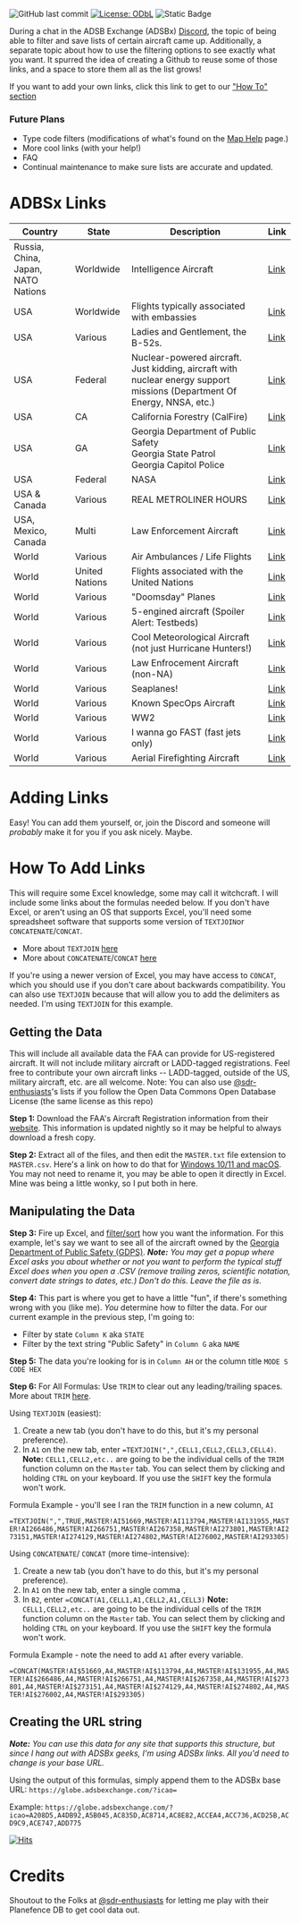 

![GitHub last commit](https://img.shields.io/github/last-commit/WPTK/cool-adsbx-links)  [![License: ODbL](https://img.shields.io/badge/License-ODbL-brightgreen.svg)](https://opendatacommons.org/licenses/odbl/) ![Static Badge](https://img.shields.io/badge/Contributions-Welcome-green)

During a chat in the ADSB Exchange (ADSBx) [Discord](https://discord.com/invite/ad8SSMpWvH), the topic of being able to filter and save lists of certain aircraft came up. Additionally, a separate topic about how to use the filtering options to see exactly what you want. It spurred the idea of creating a Github to reuse some of those links, and a space to store them all as the list grows!

If you want to add your own links, click this link to get to our ["How To" section](#how-to-add-links)
### Future Plans

 - Type code filters (modifications of what's found on the [Map Help](https://adsbexchange.com/map-help/) page.)
 - More cool links (with your help!) 
 - FAQ
 - Continual maintenance to make sure lists are accurate and updated. 

# ADBSx Links

| Country                            | State          | Description                                                                                                              | Link                                                                                                                                                                                                                                                                                                                                                                                                                                                                                                                                                                                                                                                                                                                                                                                                                                                                                                                                                                                                                                                                                                                                                                                                                                                                                                                                                                                                                                                                                                                                                                                                                                                                                                                                                                                                                                                                                                                                                                                                                                                                                                                                                                                                                                                                                                                                                                                                                                                                                                                                                                                                                                                                                                                                                                                                                                                                                                                                                                                                                                                                                                                                                                                                                                                                                                                                                                                                                                                                                                                                                                                                                                                                                                                                                                                                                                                                                                                                                                                                                                                                                                                                                                                                                                                                                                                                                                                                                                                                                                                                                                                                                                                                                                                                                                                                                                                                                                                                                                                                                                                                                                                                                                                                                                                                                                                                                                                                                                                                                                                                                                                                                                                                                                                                                                                                                                                                                                                                                                                                                     |
| ---------------------------------- | -------------- | ------------------------------------------------------------------------------------------------------------------------ | ------------------------------------------------------------------------------------------------------------------------------------------------------------------------------------------------------------------------------------------------------------------------------------------------------------------------------------------------------------------------------------------------------------------------------------------------------------------------------------------------------------------------------------------------------------------------------------------------------------------------------------------------------------------------------------------------------------------------------------------------------------------------------------------------------------------------------------------------------------------------------------------------------------------------------------------------------------------------------------------------------------------------------------------------------------------------------------------------------------------------------------------------------------------------------------------------------------------------------------------------------------------------------------------------------------------------------------------------------------------------------------------------------------------------------------------------------------------------------------------------------------------------------------------------------------------------------------------------------------------------------------------------------------------------------------------------------------------------------------------------------------------------------------------------------------------------------------------------------------------------------------------------------------------------------------------------------------------------------------------------------------------------------------------------------------------------------------------------------------------------------------------------------------------------------------------------------------------------------------------------------------------------------------------------------------------------------------------------------------------------------------------------------------------------------------------------------------------------------------------------------------------------------------------------------------------------------------------------------------------------------------------------------------------------------------------------------------------------------------------------------------------------------------------------------------------------------------------------------------------------------------------------------------------------------------------------------------------------------------------------------------------------------------------------------------------------------------------------------------------------------------------------------------------------------------------------------------------------------------------------------------------------------------------------------------------------------------------------------------------------------------------------------------------------------------------------------------------------------------------------------------------------------------------------------------------------------------------------------------------------------------------------------------------------------------------------------------------------------------------------------------------------------------------------------------------------------------------------------------------------------------------------------------------------------------------------------------------------------------------------------------------------------------------------------------------------------------------------------------------------------------------------------------------------------------------------------------------------------------------------------------------------------------------------------------------------------------------------------------------------------------------------------------------------------------------------------------------------------------------------------------------------------------------------------------------------------------------------------------------------------------------------------------------------------------------------------------------------------------------------------------------------------------------------------------------------------------------------------------------------------------------------------------------------------------------------------------------------------------------------------------------------------------------------------------------------------------------------------------------------------------------------------------------------------------------------------------------------------------------------------------------------------------------------------------------------------------------------------------------------------------------------------------------------------------------------------------------------------------------------------------------------------------------------------------------------------------------------------------------------------------------------------------------------------------------------------------------------------------------------------------------------------------------------------------------------------------------------------------------------------------------------------------------------------------------------------------------------------------------------------------------------ |
| Russia, China, Japan, NATO Nations | Worldwide      | Intelligence Aircraft                                                                                                    | [Link](https://globe.adsbexchange.com/?icao=14FBFF,14FC02,15289B,1528A0,1566AB,156DAB,1575B7,1575C7,1575C8,1576EB,1576EC,1F632C,43C38C,43C39C,43C39D,4A81F8,4A8220,780074,780075,780076,7800C9,7800CA,7803CE,789002,791CF7,7B0949,7B0A1B,7B0EAB,7B0FCD,7B7026,87CC10,A60693,A790EC,A7C0F2,AAB2FA,ACBA95,AE01C3,AE01C4,AE01C5,AE01C6,AE01C7,AE01C8,AE01C9,AE01CA,AE01CB,AE01CC,AE01CD,AE01CE,AE01CF,AE01D0,AE01D1,AE01D2,AE01D4,AE01D5,AE01D6,AE01D7,AE01D8,AE07C5,AE08D5,AE08D6,AE08FE,AE10DE,AE10DF,AE10E0,AE10E1,AE10E2,AE10E3,AE10E4,AE10E5,AE1200,AE1201,AE1202,AE1204,AE1205,AE1206,AE1207,AE1208,AE1209,AE120A,AE120B,AE120C,AE1253,AE1D8C,AE1D8E,AE1D90,AE1D92,AE1D94,AE1D95,AE1D98,AE515E,AE5C8C,AE5C8D,AE5C8E,AE5C8F,AE5C90,AE5C91,AE5F1A,AE6041,AE6255)                                                                                                                                                                                                                                                                                                                                                                                                                                                                                                                                                                                                                                                                                                                                                                                                                                                                                                                                                                                                                                                                                                                                                                                                                                                                                                                                                                                                                                                                                                                                                                                                                                                                                                                                                                                                                                                                                                                                                                                                                                                                                                                                                                                                                                                                                                                                                                                                                                                                                                                                                                                                                                                                                                                                                                                                                                                                                                                                                                                                                                                                                                                                                                                                                                                                                                                                                                                                                                                                                                                                                                                                                                                                                                                                                                                                                                                                                                                                                                                                                                                                                                                                                                                                                                                                                                                                                                                                                                                                                                                                                                                                                                                                                                                                                                                                                                                                                                                                                                                                                                                                                                                                                                                                                                                        |
| USA                                | Worldwide      | Flights typically associated with embassies                                                                              | [Link](https://globe.adsbexchange.com/?icao=ADFDCF,ADFDD0,ADFE48,ADFE4B,ADFE4C,ADFE51,ADFE52,ADFE55,ADFE90,ADFE93,ADFE9A,ADFED0,ADFED4,ADFED6,ADFED8,ADFED9,ADFEDE,AE01DB,AE0207,AE03F2,AE03F8,AE03F9,AE03FE,AE0401,AE0402,AE0403,AE04F1,AE04F2,AE04F3,AE04F4,AE04FA,AE0632,AE075C,AE0876,AE0878,AE08BF,AE08C0,AE08E6,AE08E8,AE08E9,AE08EA,AE08EB,AE08EC,AE08ED,AE08EE,AE08EF,AE08F0,AE08F1,AE08F8,AE08FD,AE0942,AE0943,AE0944,AE0A54,AE10E6,AE10F0,AE116A,AE116C,AE116E,AE116F,AE130F,AE2470,AE2651,AE543E,AE570F,AE5773,AE5774,AE5775,AE57D7)                                                                                                                                                                                                                                                                                                                                                                                                                                                                                                                                                                                                                                                                                                                                                                                                                                                                                                                                                                                                                                                                                                                                                                                                                                                                                                                                                                                                                                                                                                                                                                                                                                                                                                                                                                                                                                                                                                                                                                                                                                                                                                                                                                                                                                                                                                                                                                                                                                                                                                                                                                                                                                                                                                                                                                                                                                                                                                                                                                                                                                                                                                                                                                                                                                                                                                                                                                                                                                                                                                                                                                                                                                                                                                                                                                                                                                                                                                                                                                                                                                                                                                                                                                                                                                                                                                                                                                                                                                                                                                                                                                                                                                                                                                                                                                                                                                                                                                                                                                                                                                                                                                                                                                                                                                                                                                                                                                                                                                                                          |
| USA                                | Various        | Ladies and Gentlement, the B-52s.                                                                                        | [Link](https://globe.adsbexchange.com/?icao=AE586C,AE586D,AE586E,AE5870,AE5871,AE5872,AE5873,AE5875,AE5876,AE587A,AE587B,AE587C,AE587D,AE587E,AE587F,AE5881,AE5882,AE5883,AE5884,AE5885,AE5887,AE5889,AE588A,AE588C,AE5891,AE5893,AE5894,AE5895,AE5896,AE5897,AE5898,AE5899,AE589A,AE589D,AE589F,AE58A2,AE58A7,AE58AA,AE58AD,AE58AE,AE58B2)                                                                                                                                                                                                                                                                                                                                                                                                                                                                                                                                                                                                                                                                                                                                                                                                                                                                                                                                                                                                                                                                                                                                                                                                                                                                                                                                                                                                                                                                                                                                                                                                                                                                                                                                                                                                                                                                                                                                                                                                                                                                                                                                                                                                                                                                                                                                                                                                                                                                                                                                                                                                                                                                                                                                                                                                                                                                                                                                                                                                                                                                                                                                                                                                                                                                                                                                                                                                                                                                                                                                                                                                                                                                                                                                                                                                                                                                                                                                                                                                                                                                                                                                                                                                                                                                                                                                                                                                                                                                                                                                                                                                                                                                                                                                                                                                                                                                                                                                                                                                                                                                                                                                                                                                                                                                                                                                                                                                                                                                                                                                                                                                                                                                              |
| USA                                | Federal        | Nuclear-powered aircraft. Just kidding, aircraft with nuclear energy support missions (Department Of Energy, NNSA, etc.) | [Link](https://globe.adsbexchange.com/?icao=A0441D,A047D4,A1AB42,A20F61,A20F84,A20FCA,A4D827,A4DBDE,A8107D,A87A4D,A9B15F,AABBE3,ADACC6,ADD445,AE0941,AE13E5)                                                                                                                                                                                                                                                                                                                                                                                                                                                                                                                                                                                                                                                                                                                                                                                                                                                                                                                                                                                                                                                                                                                                                                                                                                                                                                                                                                                                                                                                                                                                                                                                                                                                                                                                                                                                                                                                                                                                                                                                                                                                                                                                                                                                                                                                                                                                                                                                                                                                                                                                                                                                                                                                                                                                                                                                                                                                                                                                                                                                                                                                                                                                                                                                                                                                                                                                                                                                                                                                                                                                                                                                                                                                                                                                                                                                                                                                                                                                                                                                                                                                                                                                                                                                                                                                                                                                                                                                                                                                                                                                                                                                                                                                                                                                                                                                                                                                                                                                                                                                                                                                                                                                                                                                                                                                                                                                                                                                                                                                                                                                                                                                                                                                                                                                                                                                                                                             |
| USA                                | CA             | California Forestry (CalFire)                                                                                            | [Link](https://globe.adsbexchange.com/?icao=a1a588,a23851,a4acf2,a4b0a9,a4b460,a4b817,a4c6f3,a4c786,a4caaa,a4cb3d,a4ce61,a4d471,a4df96,a4e34d,a4e704,a4f229,a4ffa7,a5035e,a50acc,a50e83,a5123a,a515f1,a519a8,a51d5f,a5236f,a52726,a52add,a52e94,a5324b,a53602,a539b9,a53d70,a54127,a544de,a54aee,a54ea5,a54ed2,a5525c,a559ca,a55d81,a568a6,a56c5d,a5726d,a58500,a588b7,a58c6e,a59025,a5bb5b,a5c16b,a5cc90,a5d7b5,a5db6c,a5df23,a5e2da,a5e8ea,a5eca1,a5f058,a5f40f,a5f7c6,a5fb7d,a5ff34,a602eb,a606a2,a60a59,a61069,a61420,a617d7,a61b8e,a61f45,a622fc,a626b3,a62a6a,a62e21,a631d8,a6dc21)                                                                                                                                                                                                                                                                                                                                                                                                                                                                                                                                                                                                                                                                                                                                                                                                                                                                                                                                                                                                                                                                                                                                                                                                                                                                                                                                                                                                                                                                                                                                                                                                                                                                                                                                                                                                                                                                                                                                                                                                                                                                                                                                                                                                                                                                                                                                                                                                                                                                                                                                                                                                                                                                                                                                                                                                                                                                                                                                                                                                                                                                                                                                                                                                                                                                                                                                                                                                                                                                                                                                                                                                                                                                                                                                                                                                                                                                                                                                                                                                                                                                                                                                                                                                                                                                                                                                                                                                                                                                                                                                                                                                                                                                                                                                                                                                                                                                                                                                                                                                                                                                                                                                                                                                                                                                                                                                                                                                                                |
| USA                                | GA             | Georgia Department of Public Safety<br>Georgia State Patrol<br> Georgia Capitol Police                                   | [Link](https://globe.adsbexchange.com/?icao=A208D5,A4DB92,A5B045,AC835D,AC8714,AC8E82,ACCEA4,ACC736,ACD25B,ACD9C9,ACE747,ADD775)                                                                                                                                                                                                                                                                                                                                                                                                                                                                                                                                                                                                                                                                                                                                                                                                                                                                                                                                                                                                                                                                                                                                                                                                                                                                                                                                                                                                                                                                                                                                                                                                                                                                                                                                                                                                                                                                                                                                                                                                                                                                                                                                                                                                                                                                                                                                                                                                                                                                                                                                                                                                                                                                                                                                                                                                                                                                                                                                                                                                                                                                                                                                                                                                                                                                                                                                                                                                                                                                                                                                                                                                                                                                                                                                                                                                                                                                                                                                                                                                                                                                                                                                                                                                                                                                                                                                                                                                                                                                                                                                                                                                                                                                                                                                                                                                                                                                                                                                                                                                                                                                                                                                                                                                                                                                                                                                                                                                                                                                                                                                                                                                                                                                                                                                                                                                                                                                                         |
| USA                                | Federal        | NASA                                                                                                                     | [Link](https://globe.adsbexchange.com/?icao=A00C4D,A001C0,A463E5,A46F0A,A56214,A63B2F,A63ED4,A63EE6,A6429D,A64DC2,A65179,A6551E,A65530,A658E7,A66DD3,A6718A,A67541,A678F8,A68A1B,A68DE4,A69189,A6919B,A69552,A698F7,A69CC0,A6A42E,A6A7E5,A6AB8A,A6AB9C,A6B1AC,A6B563,A6B91A,A6BCD1,A6C088,A6CBAD,A6D31B,A6D92B,A6E099,A6E807,A6F32C,A6F6E3,A6FA9A,A700AA,A70461,A70818,A70BCF,A70F86,A716F4,A71AAB,A71E62,A72219,A72829,A72BE0,A72F97,A7334E,A73705,A73ABC,A73E73,A7422A,A745E1,A74998,A7CC23,A7CFDA,A7D391,A7DEB6,A95972,AA0C8B,AA0DB8,AA78E4,A95109,AAE6C1,AAEA78,AAEAC7,AAF1E6,AAF235,AAF5EC,AAF954,AAF9A3,AB00C2,AB0479,AB248A,AB6FD1,AB8C2B,AB9750,ABA885,ABAFF3,ABB3AA,ABBECF,ABD772,ABE297,ABEA05,ABEDBC,ABF173,ABF783,ABFB3A,ABFEF1,AC065F,AC0DCD,AC2DDE,AC3195,AC6082,AD6878,ACD958)                                                                                                                                                                                                                                                                                                                                                                                                                                                                                                                                                                                                                                                                                                                                                                                                                                                                                                                                                                                                                                                                                                                                                                                                                                                                                                                                                                                                                                                                                                                                                                                                                                                                                                                                                                                                                                                                                                                                                                                                                                                                                                                                                                                                                                                                                                                                                                                                                                                                                                                                                                                                                                                                                                                                                                                                                                                                                                                                                                                                                                                                                                                                                                                                                                                                                                                                                                                                                                                                                                                                                                                                                                                                                                                                                                                                                                                                                                                                                                                                                                                                                                                                                                                                                                                                                                                                                                                                                                                                                                                                                                                                                                                                                                                                                                                                                                                                                                                                                                                                                                                                                                                                                                                                                            |
| USA & Canada                       | Various        | REAL METROLINER HOURS                                                                                                    | [Link](https://globe.adsbexchange.com/?icao=ADFD6C,ADFD6D,ADFD6E,ADFD6F,ADFD70,ADFD71,ADFD72,ADFD73,ADFD74,ADFD75,ADFD76,ADFD79,ADFD7D,ADFD7F,ADFD85,ADFD86,ADFD87,ADFD88,ADFD89,ADFD8A,ADFD8B,ADFD8C,C0168E,C0168F,C077B1)                                                                                                                                                                                                                                                                                                                                                                                                                                                                                                                                                                                                                                                                                                                                                                                                                                                                                                                                                                                                                                                                                                                                                                                                                                                                                                                                                                                                                                                                                                                                                                                                                                                                                                                                                                                                                                                                                                                                                                                                                                                                                                                                                                                                                                                                                                                                                                                                                                                                                                                                                                                                                                                                                                                                                                                                                                                                                                                                                                                                                                                                                                                                                                                                                                                                                                                                                                                                                                                                                                                                                                                                                                                                                                                                                                                                                                                                                                                                                                                                                                                                                                                                                                                                                                                                                                                                                                                                                                                                                                                                                                                                                                                                                                                                                                                                                                                                                                                                                                                                                                                                                                                                                                                                                                                                                                                                                                                                                                                                                                                                                                                                                                                                                                                                                                                              |
| USA, Mexico, Canada                | Multi          | Law Enforcement Aircraft                                                                                                 | [Link](https://globe.adsbexchange.com/?icao=A00137,A00399,A026A2,A02B2D,A02B6E,A052F7,A0644D,A064FB,A07C86,A0967B,A09A32,A09DE9,A0ACF4,A0D049,A0D6E8,A0E760,A0ECE7,A0F47B,A0FABE,A1058A,A110AF,A11E2D,A1441C,A16DA1,A18E86,A19346,A1A29E,A1A990,A1BDCC,A1C183,A1D296,A1DA3B,A1DCB0,A1DFFB,A1E29F,A1F0C0,A1F4DD,A1F894,A1FFB4,A2036B,A2147B,A2256B,A22F44,A257BE,A27E80,A299F9,A2C518,A2C934,A2CC9E,A2E566,A2F41D,A30842,A31BD5,A31E37,A324C0,A32877,A32B2C,A34FD3,A37A70,A385E3,A39D3F,A3BAD1,A3E5EE,A3E903,A3ECBA,A3ED84,A3F071,A3F4F2,A3FF4D,A406BB,A40B91,A46018,A463CF,A46786,A46811,A46B3D,A46EF4,A472AB,A47662,A47A19,A47DD0,A483E0,A4B558,A4C0F3,A4C32B,A4C7E5,A4CBA2,A4D240,A4D98E,A4DC0B,A4DCD7,A4E445,A4FB3C,A4FC9E,A50456,A50F7B,A52461,A524BC,A52BCF,A5E9ED,A63673,A638D5,A63E64,A63EC8,A6421B,A64662,A64D15,A64DA4,A64E14,A6515B,A65512,A661AF,A6628F,A66A94,A67194,A68235,A68DEE,A6A642,A6A665,A6A688,A6A904,A6A990,A6B27A,A6D692,A6E5EC,A70362,A70AD0,A70F83,A719AC,A71D63,A724A9,A75995,A773A7,A7C3C2,A7C624,A7C6A5,A7D764,A7DB1B,A7DED2,A7EE03,A7F075,A816BC,A81A73,A81E2A,A820F8,A8985E,A8B939,A8BCF0,A8C815,A8D33A,A8DA5E,A8DD56,A8F547,A92BFF,A9336D,A95111,A9697F,A97023,A973DA,A97791,A97DA1,A9A470,A9D056,A9ED9D,AA4682,AA60E2,AADE5D,AAE0C2,AAED42,AAF0F9,AAF1DA,AAF591,AAF948,AAFCFF,AAFFD5,AB11C9,AB322C,AB3630,AB399C,AB3CD4,AB3FBF,AB4176,AB448D,AB486E,AB4C7E,AB74FF,AB7545,AB9074,ABAB7F,ABAFDC,ABB7B4,ABF8B4,ABFF66,AC031D,AC06D4,AC0A8B,AC0E42,AC11F9,AC15B0,AC1967,AC46F2,AC5985,AC6BAF,AC6C18,AC6E92,AC7D0A,AC917C,AC94A7,AC9A73,AC9A7A,AC9AB0,AC9AF4,AC9B1C,AC9B35,AC9B9B,AC9BAE,AC9BE9,AC9C6D,AC9C9F,AC9F65,ACA31C,ACA3C6,ACAAD2,ACB5AC,ACE6F2,AD19F8,AD3CE5,AD9ECA,ADC302)                                                                                                                                                                                                                                                                                                                                                                                                                                                                                                                                                                                                                                                                                                                                                                                                                                                                                                                                                                                                                                                                                                                                                                                                                                                                                                                                                                                                                                                                                                                                                                                                                                                                                                                                                                                                                                                                                                                                                                                                                                                                                                                                                                                                                                                                                                                                                                                                                                                                                                                                                                                                                                                                                                                                                                                                                                                                                                                                                                                                                                                                                                                                                                                                                                                                                                                                                                                                                                                                                                                                                                                                                                                                                                                                                                                                                                                                                                                                                                                                                                                                                                                                                                                                                                                                                                          |
| World                              | Various        | Air Ambulances / Life Flights                                                                                            | [Link](https://globe.adsbexchange.com/?icao=a052d9,a09c4d,a1774a,a2a2d6,a3e2df,a4c76a,a5137a,a51e9f,a521de,a5985b,a5bfda,a63199,a6c4f7,a78666,a7cc29,a7f287,a7ee19,a857cf,a87429,a88ccc,a89f5f,a8d73b,a94d44,a97b6b,aa56d0,a010fe,a08fb3,a33e3b,a4c876,a6515f,a6804c,a716da,a99e87,a9cc30,abbeb7,aa4a1b,abdec8,ac81f7,004006,00817D,008AEF,00AD1A,018032,018039,01809C,020163,04C293,06414C,0D031E,0D086E,0D0BB7,3989E4,399003,39B2EB,39BA4F,39DDE6,3C0E3D,3C8481,3C8483,3CC57D,3CC9AB,3CD50B,3CD568,3CD803,3CE64E,3D0073,3DD735,3DDC4B,3DDC4D,3DDC5C,3DDC61,3DDC63,3DDC65,3DDC66,3DDC6A,3DDC6B,3DDC6C,3DDC6D,3DDC6E,3DDC6F,3DDC70,3DDC73,3DDC74,3DDC75,3DDC76,3DDC77,3DDC78,3DDC79,3DDD6E,3DE0F8,3DE205,3DE8F9,3DEBD7,3DFE90,3E0173,3E0174,3E0175,3E0177,3E0FDE,3E0FE0,3E0FE1,3E167A,3E1684,3E37C8,4008A7,4008A8,4008D3,4009FD,400A18,400A63,400C32,400D94,400DC2,400DC3,400DFC,401166,4011AF,404122,4043AD,4043F8,40448B,404F0C,405A76,405F81,406206,406419,4065A4,4067BF,40682B,4068CF,4068DA,4068DB,4068F7,406975,406ABF,406B1E,406B4D,406BA6,406C1B,406CA0,406CBC,406D68,406EC4,406EC5,406EF2,406F2B,406F3E,407045,407046,40709D,407152,4071A9,4071AA,4071AB,4071EB,4072DA,407377,407386,407424,40755A,407685,407734,4077C7,4077C8,407933,40793D,407AF6,407AF7,407C16,407CBF,440028,4400D0,440890,440891,440996,4409A5,44B906,4686E7,47129E,47129F,4712A0,4712A1,4712A2,4712A3,4780B8,47838C,47839C,4783B2,47879D,4787FE,47885F,47887E,47888D,478891,478E3F,478EA8,479555,47A1CE,47A20D,47A210,47A2F4,47A37B,47A37F,47A39C,47A3AB,47A3BB,47A48C,47BF10,47BF37,47BF3E,47BFC7,47BFC8,47C007,47C00D,47C01E,47C0CF,47C1C6,47C39C,4843BB,4844C2,484B58,4853E2,4853F6,4857B3,485E49,48605B,48605C,489EC1,489EC2,489EC3,489EC4,489EC5,489EC6,489EC7,489EC8,489EC9,489ECA,489ECB,489ECC,489ECD,489ECE,489ED0,489ED1,489ED2,489ED3,489ED4,489ED5,489ED7,489ED8,48B2D0,4A3610,4A3611,4A935A,4AA703,4AA8CE,4AA921,4AA923,4AA924,4AAA41,4AAA42,4AAA44,4AAA45,4AAA46,4AAA47,4AAA4F,4AAA67,4AAA68,4AAA69,4AAA6A,4AAA6B,4AAA6C,4AAA70,4AAA72,4AAA73,4AAB01,4AAB02,4AAB03,4AACD0,4AB2D6,4AB43A,4AB548,4AB549,4AB54A,4ACAC1,4ACAC5,4B1A00,4B1A01,4B1A02,4B42F2,4B43AA,4B43AB,4B43AC,4B43AD,4B43AF,4B43B0,4B43B1,4B43C7,4B43CB,4B43CD,4B43CE,4B43CF,4B43D0,4B43D1,4B43D2,4B43D4,4B43D5,4B43D6,4B43D7,4B4410,4BCA61,4BCA62,4BCA63,4BCA64,4BCA65,4BD130,4CAB3D,4D0285,4D0287,4D0288,4D028A,4D028E,4D028F,4D0290,4D0293,4D0294,4D0295,710022,710196,710197,7101A1,7101E0,710204,710205,710208,710209,71020A,71021D,71021E,710386,7103E8,7103F5,7306C1,7306C2,7306C3,7306C4,7306C7,7C19C6,7C1A0C,7C1B2B,7C1C44,7C1C45,7C1C48,7C1C49,7C1C95,7C1C99,7C1CA2,7C1CA5,7C1CE4,7C2BA6,7C2E09,7C2E54,7C2E59,7C35C6,7C3AD6,7C3FCB,7C3FE2,7C4270,7C44F6,7C49DA,7C49F8,7C49FB,7C49FE,7C4A01,7C4A0A,7C4A0C,7C4A0F,7C4A10,7C4A11,7C4F1F,7C56C7,7C6A53,7C6A54,7C6A57,7C6A58,7C6A62,7C6D76,7C7CC3,7C7CC4,7C7EF0,7C81CC,7C81CD,7C81CE,7C81CF,8404FD,840891,862CB8,863AEC,863B07,896381,A00E20,A031E0,A034C6,A03760,A054E1,A06DBF,A06DED,A06F0A,A07555,A07C1A,A07C57,A07EF1,A0835B,A08712,A08DCD,A08E17,A08EEC,A08F5C,A09CAC,A09D5C,A0A798,A0AF06,A0B2BD,A0B5DF,A0B5FF,A0B674,A0B6DC,A0C628,A0DE90,A0E247,A0E5FE,A0F0F1,A0FA44,A0FCF2,A1091D,A116EC,A12F83,A1449C,A15186,A1774A,A18B36,A1A64D,A1BAD9,A1C0FB,A1C237,A1C4B2,A1C869,A1E044,A1EFE9,A1FB3C,A1FEF3,A20A32,A21557,A21C16,A233C2,A234DB,A23503,A24796,A24B2C,A24F04,A262AE,A263EB,A26B9C,A278F9,A296C2,A2AF86,A2B2D2,A2B6F4,A30243,A31DAE,A31E86,A32456,A3276A,A3280D,A3284B,A32BC4,A32ED8,A32F7B,A33332,A33AFF,A33DB4,A33E22,A33EB6,A3452D,A34605,A3477B,A34BD5,A34F8C,A34FCC,A35383,A35657,A356FA,A3573A,A35A88,A35AF1,A35EA8,A3625F,A36616,A369CD,A36CAE,A37394,A3774B,A37B02,A37E79,A37EB9,A38230,A3910C,A3942B,A3943F,A3971C,A39E8A,A3A8B5,A3B11D,A3C24A,A3CD77,A3D0F5,A3DC4E,A3E2DF,A3E8EE,A3F137,A3F413,A40B80,A4161E,A42078,A432FF,A4340E,A43518,A43556,A45A7E,A46464,A46A5E,A46B73,A472D9,A47A4F,A481FD,A4834A,A487CD,A491E3,A495B7,A4B158,A4B421,A4B913,A4BCCA,A4BFD3,A4C76A,A4C78B,A4C88E,A4CAF0,A4CB5E,A4CF5D,A4D91C,A4DD1B,A4E0D2,A4EE26,A4F325,A4F6D4,A500A3,A51336,A516ED,A51AA4,A51DC3,A51E0E,A51E5B,A521DE,A5241E,A526F5,A527D5,A5281A,A52B8C,A52F88,A53347,A535FF,A54261,A545DA,A54F9C,A55BA4,A565EB,A56FC8,A570DC,A57369,A57720,A57AA5,A57E5C,A57E8E,A57EB8,A58213,A585CA,A58A19,A58CE9,A594B0,A5985B,A5A24E,A5A8E2,A5AD73,A5B4E9,A5BFDA,A5C292,A5CA47,A5CDB7,A5E999,A5ED50,A5F107,A5F4BE,A5F875,A5FC2C,A6039A,A6155A,A61C8A,A62041,A62B5E,A63595,A638E1,A63A32,A65488,A67527,A6804C,A68A13,A69181,A69538,A6A30E,A6AFA1,A6C428,A6C48B,A6DF11,A6E060,A6EF36,A6FD98,A707DF,A70B96,A71429,A71A72,A72567,A72F85,A73E34,A7698F,A78666,A78C3E,A78FEE,A7A4D8,A7B4B1,A7C7FB,A7C844,A7DB1A,A7DD95,A7DE89,A7EDF2,A7F068,A7F37A,A7F7B9,A7F9EB,A80D17,A811AD,A8147B,A81571,A81DBD,A8350B,A83CF0,A83D07,A83DC4,A848F3,A85905,A8631A,A8646F,A864B2,A87429,A87C85,A88BEE,A88CCC,A89F5F,A8AE35,A8B43E,A8B539,A8B8F0,A8BCA7,A8CF4F,A9026B,A91DE9,A93418,A9399E,A97B6B,A98380,A9BAF2,A9CB4B,A9CF59,AA0325,AA06DC,AA197E,AA5070,AA5187,AA5F4C,AA7975,AA7BCF,AA9582,AAC7F5,AAF927,AB04F9,AB0A20,AB0D1F,AB0DD7,AB0E21,AB0E2B,AB118E,AB20A6,AB3C0C,AB600B,AB63C2,AB63E5,AB6779,AB6B40,AB6CAC,AB709B,AB7655,AB7A0C,AB87AD,ABB749,ABBB03,ABBE66,ABC21D,ABC5D4,ABC98B,ABC9DC,ABD352,ABEDD9,ABF499,ABF515,AC0DA0,AC4497,AC4597,AC4749,AC494E,AC4D05,AC5CA3,AC606C,AC6CBB,AC6D89,AC72FD,AC747B,AC76D4,AC7797,AC7832,AC7EFA,AC7FA0,AC8357,AC956B,AC95F6,AC97D0,AC9A6D,AC9A81,AC9AA0,AC9ACC,AC9AD8,AC9B67,AC9BEF,AC9C0D,AC9C12,AC9C29,AC9C57,AC9C76,AC9C78,AC9E4E,AC9FED,ACA246,ACA35D,ACA5FD,ACA71F,ACADFA,ACB563,ACBE86,ACBFEC,ACC21B,ACC718,ACC722,ACC748,ACD154,ACE44F,ACE4F4,ACE73A,ACF27E,ACF4F5,AD0B73,AD114F,AD1506,AD1C10,AD1DB4,AD33DD,AD3869,AD3C20,AD3FD7,AD438E,AD48EA,AD4EB3,AD526A,AD5621,AD7EA9,AD83AA,AD8B18,AD8ECF,ADA691,ADB4D1,ADBB18,ADCA3D,ADCC9E,ADD3A0,ADD665,ADE58F,C001B2,C00BDC,C0168E,C0168F,C02DE8,C02E82,C03D1A,C04082,C045A5,C04937,C04B8E,C059DF,C06312,C07142,C07286,C077B1) |
| World                              | United Nations | Flights associated with the United Nations                                                                               | [Link](https://globe.adsbexchange.com/?icao=0082C0,00870E,00871C,0097DB,04000E,04C063,04C1E3,343282,3C5829,4D2032,503DAC,503DAF,5082FA,A2C5CE,C01FFD,C021CE,C03C69,C03D75,C03DE2,C04605,C058DE,C05C30,C05C32,C05F00)                                                                                                                                                                                                                                                                                                                                                                                                                                                                                                                                                                                                                                                                                                                                                                                                                                                                                                                                                                                                                                                                                                                                                                                                                                                                                                                                                                                                                                                                                                                                                                                                                                                                                                                                                                                                                                                                                                                                                                                                                                                                                                                                                                                                                                                                                                                                                                                                                                                                                                                                                                                                                                                                                                                                                                                                                                                                                                                                                                                                                                                                                                                                                                                                                                                                                                                                                                                                                                                                                                                                                                                                                                                                                                                                                                                                                                                                                                                                                                                                                                                                                                                                                                                                                                                                                                                                                                                                                                                                                                                                                                                                                                                                                                                                                                                                                                                                                                                                                                                                                                                                                                                                                                                                                                                                                                                                                                                                                                                                                                                                                                                                                                                                                                                                                                                                     |
| World                              | Various        | "Doomsday" Planes                                                                                                        | [Link](https://globe.adsbexchange.com/?icao=14FC10,156DCA,156DCD,156DCE,ADFEB3,ADFEB4,ADFEB5,ADFEB6)                                                                                                                                                                                                                                                                                                                                                                                                                                                                                                                                                                                                                                                                                                                                                                                                                                                                                                                                                                                                                                                                                                                                                                                                                                                                                                                                                                                                                                                                                                                                                                                                                                                                                                                                                                                                                                                                                                                                                                                                                                                                                                                                                                                                                                                                                                                                                                                                                                                                                                                                                                                                                                                                                                                                                                                                                                                                                                                                                                                                                                                                                                                                                                                                                                                                                                                                                                                                                                                                                                                                                                                                                                                                                                                                                                                                                                                                                                                                                                                                                                                                                                                                                                                                                                                                                                                                                                                                                                                                                                                                                                                                                                                                                                                                                                                                                                                                                                                                                                                                                                                                                                                                                                                                                                                                                                                                                                                                                                                                                                                                                                                                                                                                                                                                                                                                                                                                                                                     |
| World                              | Various        | 5-engined aircraft (Spoiler Alert: Testbeds)                                                                             | [Link](https://globe.adsbexchange.com/?icao=AA0D27,AA34CE,C0775C)                                                                                                                                                                                                                                                                                                                                                                                                                                                                                                                                                                                                                                                                                                                                                                                                                                                                                                                                                                                                                                                                                                                                                                                                                                                                                                                                                                                                                                                                                                                                                                                                                                                                                                                                                                                                                                                                                                                                                                                                                                                                                                                                                                                                                                                                                                                                                                                                                                                                                                                                                                                                                                                                                                                                                                                                                                                                                                                                                                                                                                                                                                                                                                                                                                                                                                                                                                                                                                                                                                                                                                                                                                                                                                                                                                                                                                                                                                                                                                                                                                                                                                                                                                                                                                                                                                                                                                                                                                                                                                                                                                                                                                                                                                                                                                                                                                                                                                                                                                                                                                                                                                                                                                                                                                                                                                                                                                                                                                                                                                                                                                                                                                                                                                                                                                                                                                                                                                                                                        |
| World                              | Various        | Cool Meteorological Aircraft (not just Hurricane Hunters!)                                                               | [Link](https://globe.adsbexchange.com/?icao=0081F2,39B26E,3D05CC,40081A,400DE5,4241F4,4241F5,4241F6,4241F7,43BE5B,471454,4AA16B,4AA248,4AA295,4AA9E1,4AAA01,4AAA02,4AAA03,781728,A13F91,A4061A,A598BF,A5E7BD,A66791,A7260E,A74D8D,A8DADC,A8E205,A8EE4E,A9025B,AB3169,AE0111,AE0112,AE0113,AE0114,AE0115,AE0116,AE0117,AE0258,AE0259,AE04A1,AE5C8C,AE5C8D,AE5C8E,AE5C8F,AE5C90,AE5C91,AE5F1A,AE6255)                                                                                                                                                                                                                                                                                                                                                                                                                                                                                                                                                                                                                                                                                                                                                                                                                                                                                                                                                                                                                                                                                                                                                                                                                                                                                                                                                                                                                                                                                                                                                                                                                                                                                                                                                                                                                                                                                                                                                                                                                                                                                                                                                                                                                                                                                                                                                                                                                                                                                                                                                                                                                                                                                                                                                                                                                                                                                                                                                                                                                                                                                                                                                                                                                                                                                                                                                                                                                                                                                                                                                                                                                                                                                                                                                                                                                                                                                                                                                                                                                                                                                                                                                                                                                                                                                                                                                                                                                                                                                                                                                                                                                                                                                                                                                                                                                                                                                                                                                                                                                                                                                                                                                                                                                                                                                                                                                                                                                                                                                                                                                                                                                      |
| World                              | Various        | Law Enfrocement Aircraft (non-NA)                                                                                        | [Link](https://globe.adsbexchange.com/?icao=0081A9,0093F5,0093F6,0093F7,0093F8,00944D,00944F,009466,009467,0094AC,0094AE,00A1AE,00A346,00A347,00A348,00A349,00A34A,00A34B,00A34C,00A635,00AD0F,00AD10,00AD4A,00AD4C,00AD7E,00AD7F,00ADA4,00ADC7,00ADCD,00ADFD,00AE00,00AE06,00AE16,00AE58,00AE7B,00AE7C,00AE7E,00AE85,00AE86,00AE8C,00AF48,00AF8C,00AF8E,00AF91,00AF94,00AFA8,03005B,03005C,03005D,04C071,04C072,04C0D6,0640F8,0641CC,068097,07C04C,0AC028,0AC164,0AC378,0AC37C,0AC37D,0AC37E,0AC37F,0AC392,0AC393,0AC394,0AC3A9,0AC3D4,0AC3DC,0AC3DD,0AC3E1,0AC3E2,0AC917,0AC919,0AC92A,0AC92F,0AC931,0AC935,0AC939,0AC93E,0AC941,0AC947,0AC94A,0AC94B,0AC96F,0AC972,0AE037,0AE038,0AE039,0AE03A,0AE03B,0AE03C,0AE040,0AE045,0AE056,0D00D0,0D07FD,0D0BEF,0D0BF1,0D0BF2,0D0BF4,0D0BF5,0D0BF6,144FEF,144FF0,144FF1,144FF2,144FF3,144FF4,14520C,14520D,14520E,14520F,145211,145213,145214,145216,14521D,145774,14711E,14711F,147120,147122,147123,147124,147125,147126,147127,14712B,14712C,147132,147133,147134,147135,147136,147138,147139,14713A,14713B,14713C,14713E,147152,15623F,32000D,32000E,32000F,320010,320011,320014,320015,320016,342485,342486,342598,3425C5,343114,3431DA,343491,343492,3435CE,3435CF,344188,3442C5,34508C,34508F,3AAC00,3AAC02,3AAC03,3AAC04,3AAC05,3AAC07,3AAC08,3AAC09,3AAC0B,3AAC0C,3AAC0E,3AAC0F,3AAC12,3AAC13,3AAC14,3AAC15,3AAC16,3AAC17,3AAC18,3AAC19,3AAC1A,3AAC1B,3AAC1C,3AAC1D,3AAC1E,3AAC24,3AAC28,3DA0DC,3DD45E,3DD6CB,3DD6CD,3DD6CF,3DD6D0,3DD6D1,3DD797,3DD798,3DDDCC,3DDDCE,3DDDCF,3DDDD0,3DDDD1,3DDDD2,3DDDD3,3DDDD4,3DDDD6,3DDDD7,3DDDD8,3DDDDA,3DDDDB,3DDDDC,3DDDDD,3DDDDE,3DDDDF,3DDDE0,3DDDE2,3DDDE3,3DDDE4,3DDDE5,3DE585,3DF17F,3DF19A,3DF19C,3DF19D,3DF19E,3DF19F,3DF1A0,3DF1A1,3DF1A2,3DF1A3,3DF1A4,3DF1A5,3DF1A7,3DF1A8,3DF1A9,3DF1AA,3DF1AB,3DF1AC,3DF1AD,3DF3B7,3DF746,3E010A,3E0228,3E02DF,3E02E0,3E02E1,3E02E2,3E02E3,3E02E4,3E02E6,3E02E8,3E02F0,3E0A2E,3E0A30,3E0A31,3E0A32,3E0A33,3E0A34,3E0A35,3E0A36,3E0A37,3E0A38,3E0A39,3E0A3A,3E0A3B,3E0A3C,3E0A3D,3E0A3F,3E0A40,3E0A41,3E0A42,3E0A44,3E0A45,3E0A46,3E1678,3E1679,3E167B,3E167C,3E167D,3E167E,3E167F,3E1680,3E1681,3E1682,3E1683,3E1685,3E1686,3E1687,3E1688,3E1689,3E168A,3FF382,400994,400A64,400B92,400F28,400F29,400F2A,4010AC,401255,404714,404715,40472C,40481E,40499A,404A2E,405F1D,406100,406176,4061E4,406207,4062D2,4062D8,406343,40639D,4064BD,4066D2,407083,4247DB,440027,4400E2,440327,440328,440329,44041D,44041E,4404AC,4404AF,4404B2,4404B5,4404B6,44C1E1,44C1E2,44C1E3,44C1E4,44C1E5,44C1E7,44C1E8,44C1E9,44C1EA,477FC9,477FCB,477FCC,477FCD,477FCF,477FD1,477FD2,477FD3,477FD4,478058,479B34,479C1E,4850CA,498B21,498B23,498B24,498B25,498B26,498B27,498B28,498B29,498B2E,498B30,498B31,498B32,498B33,498B34,4A3602,4A3614,4A3615,4AAA0E,4AAA0F,4AAA12,4AAA13,4AAA14,4AAA15,4AAA16,4AAA18,4AAA19,4B82A1,4B82A3,4B82A4,4B82A5,4B82A6,4B82A7,4B82AA,4B82AB,4B82AC,4B82AD,4B82AE,4B82AF,4B82B0,4B82B1,4B82BE,4B82C4,4B82C5,4B82CC,4B82D4,4C1C37,4C1C40,4C1C43,4C1C44,4C1C52,4C1C59,4C1C80,4C1C82,4C1CA5,4C2044,4C3083,4C328F,4C4811,4D03F1,4D03FB,501E10,501E17,501E36,501E3A,506E66,506E70,6413B0,70C055,70C056,70C059,70C098,70C099,70C09C,70C0A0,70C0B2,70C0B5,70C0B6,70C0B8,70C0BB,70C0BD,70C0BE,71D902,71D910,71D91D,738E0F,738E17,738E18,738E19,738E1A,738E1B,738E1C,783605,783606,7C1563,7C1A9E,7C4CED,7C4CF8,7C4D02,7C4D05,7C4D26,7C4DF5,7C4E47,7C4E49,7C4E82,7C4E88,7C4E8D,7C4E8F,7C4E90,7C4EE8,7C4EF2,7C4EF4,7C4EF5,7C6F67,7C7180,7C7181,7C718C,7C7193,7C7194,7C79F9,7C79FC,7C79FD,800187,8403A7,840585,84065D,840901,840961,840D3D,840DFD,841059,845C57,845D6F,845D71,845D73,845D77,845D7A,845EBD,845FC5,846359,8465CB,8466ED,846705,846A81,846DE5,84BAC6,8510F6,8516E9,8521A5,852539,856B17,8630D3,863775,863777,863B2A,86D035,872D2D,873455,884001,884004,884005,884006,884007,884008,88400F,884015,884017,8880A0,8880B2,8967D7,8967DB,8967DC,8A07BB,8A4501,C006E1,C00C29,C00C2B,C01121,C02137,C02138,C0213C,C0213E,C02141,C02146,C02147,C02682,C0268E,C02691,C02E72,C02E7B,C0319A,C04620,C050C2,C065DF,C065E0,C065E3,C065E4,C065E7,C065E8,C065E9,C065EB,C065EC,C065ED,C065EE,C065EF,C065F0,C065F2,C065F4,C065F5,C065F6,C065F7,C068D5,E02090,E0214E,E0224F,E02253,E0240C,E06447,E075CB,E08581,E085CE,E0A0D1,E0A111,E0D48D,E2002F,E20086,E47DFD,E48421,E48E9F,E494D4,E8064A,E8064B,E8064C,E8064D,E8065C,E80670,E80672,E80673,E84A5A,E850DE,E90E07,E90E0E)                                                                                                                                                                                                                                                                                                                                                                                                                                                                                                                                                                                                                                                                                                                                                                                                                                                                                                                                                                                                                                                                                                                                                                                                                                                                                                                                                                                                                                                                                                                                                                                                                   |
| World                              | Various        | Seaplanes!                                                                                                               | [Link](https://globe.adsbexchange.com/?icao=3D05CC,40704C,45BA61,4B1F49,AB2AE6,AB8265,155982,3FEDF2,404865,87C31D,87C83D)                                                                                                                                                                                                                                                                                                                                                                                                                                                                                                                                                                                                                                                                                                                                                                                                                                                                                                                                                                                                                                                                                                                                                                                                                                                                                                                                                                                                                                                                                                                                                                                                                                                                                                                                                                                                                                                                                                                                                                                                                                                                                                                                                                                                                                                                                                                                                                                                                                                                                                                                                                                                                                                                                                                                                                                                                                                                                                                                                                                                                                                                                                                                                                                                                                                                                                                                                                                                                                                                                                                                                                                                                                                                                                                                                                                                                                                                                                                                                                                                                                                                                                                                                                                                                                                                                                                                                                                                                                                                                                                                                                                                                                                                                                                                                                                                                                                                                                                                                                                                                                                                                                                                                                                                                                                                                                                                                                                                                                                                                                                                                                                                                                                                                                                                                                                                                                                                                                |
| World                              | Various        | Known SpecOps Aircraft                                                                                                   | [Link](https://globe.adsbexchange.com/?icao=3DF5BF,3DF5C0,3DF5C1,43C0AE,43C13E,43C207,43C399,43C39A,43C39B,A3BE59,A41409,A486EA,A66477,A739E7,A77AE7,A8D972,A97AA1,AAE32E,AC0A69,AC8997,AD5AE7,ADC21E,ADD70A,ADEDBE,AE0433,AE0443,AE0446,AE0449,AE0D35,AE1259,AE128F,AE1292,AE1293,AE1294,AE12AC,AE12AD,AE12AE,AE12B0,AE12B6,AE12B7,AE12B8,AE12B9,AE12C4,AE12C5,AE1D8C,AE1D8E,AE1D90,AE1D92,AE1D94,AE1D95,AE1D98,AE29CE,AE29CF,AE29D0,AE29D1,AE29D2,AE29D3,AE29D4,AE29D5,AE29D6,AE29D7,AE4A7E,AE4B00,AE4BE5,AE4BE6,AE4BE7,AE4E19,AE4E1A,AE4E1B,AE4E1D,AE4ECE,AE4EEA,AE4EEB,AE4EEE,AE53FC,AE5409,AE540B,AE540C,AE54CB,AE54CC,AE54CD,AE54CE,AE54CF,AE54D0,AE54D3,AE54D6,AE54D7,AE54D8,AE54D9,AE5723,AE5824,AE58B4,AE58B5,AE5963,AE5965,AE5966,AE596A,AE5B6D,AE5B6E,AE5B70,AE5B71,AE5B72,AE5B73,AE5B74,AE5B75,AE5B76,AE5B77,AE5B79,AE5B7A,AE5B7B,AE5B7C,AE5B7E,AE5B7F,AE5B80,AE5B81,AE5B83,AE5B84,AE5B86,AE5B87,AE5B88,AE5B89,AE5B8A,AE5B8B,AE5B8C,AE5B8D,AE5C98,AE5CB8,AE5CCB,AE5CD6,AE5CDD,AE5CE0,AE5CED,AE5DFB,AE5E01,AE5F0F,AE5F11,AE61F6,AE61F8,AE61F9,AE61FB,AE6200,AE6202,AE640B,AE6476,AE64A1,AE68AD,AE68AE,AE68AF,AE68B1,AE68B2,AE68B3,AE68B4,AE68B5,AE68B6,AE68B7,AE68B8,AE68B9,AE68BA,AE68BB,AE68BC,AE68BD,AE68BE,AE68BF,AE68C0,AE68E0,AE6911,AE6C0F,AE6C11,AE6D7B,AE6D80,AE6D83,AE6E7E,AE77FE)                                                                                                                                                                                                                                                                                                                                                                                                                                                                                                                                                                                                                                                                                                                                                                                                                                                                                                                                                                                                                                                                                                                                                                                                                                                                                                                                                                                                                                                                                                                                                                                                                                                                                                                                                                                                                                                                                                                                                                                                                                                                                                                                                                                                                                                                                                                                                                                                                                                                                                                                                                                                                                                                                                                                                                                                                                                                                                                                                                                                                                                                                                                                                                                                                                                                                                                                                                                                                                                                                                                                                                                                                                                                                                                                                                                                                                                                                                                                                                                                                                                                                                                                                                                                                                                                                                                                                                                                                                                                                                                                                                                                                                                                                                                  |
| World                              | Various        | WW2                                                                                                                      | [Link](https://globe.adsbexchange.com/?icao=4012B4,401491,401F83,40223A,4022B9,40232B,4025A1,4025CB,402DCD,402ECD,40302D,40331C,403D79,4045F0,404736,404E86,406FA5,4071BB,407272,407887,43C32D,43C32E,43C32F,43C38D,43C38E,43C38F,43C390,43C391,43C392,43C393,43C394,43C395,43C396,43C397,43C398,449026,44A2B2,48447E,484553,484609,484620,484AD4,484E86,4B2D1D,4B2D38,4B2D3F,4B2F54,A05E57,A15077,A1B7B7,A1EC64,A2575B,A35221,A3A280,A5679C,A5E57A,A65AFB,A7E4F1,A99113)                                                                                                                                                                                                                                                                                                                                                                                                                                                                                                                                                                                                                                                                                                                                                                                                                                                                                                                                                                                                                                                                                                                                                                                                                                                                                                                                                                                                                                                                                                                                                                                                                                                                                                                                                                                                                                                                                                                                                                                                                                                                                                                                                                                                                                                                                                                                                                                                                                                                                                                                                                                                                                                                                                                                                                                                                                                                                                                                                                                                                                                                                                                                                                                                                                                                                                                                                                                                                                                                                                                                                                                                                                                                                                                                                                                                                                                                                                                                                                                                                                                                                                                                                                                                                                                                                                                                                                                                                                                                                                                                                                                                                                                                                                                                                                                                                                                                                                                                                                                                                                                                                                                                                                                                                                                                                                                                                                                                                                                                                                                                                |
| World                              | Various        | I wanna go FAST (fast jets only)                                                                                         | [Link](https://globe.adsbexchange.com/?icao=3B7561,43C493,43C494,43C495,43C496,43C497,43C499,43C49A,43C49B,43C49D,43C49E,43C4A0,43C4A2,43C4A3,43C4A5,43C4A7,43C4A9,43C4AB,43C4AD,43C4AF,43C4B0,43C609,43C60A,43C60B,43C60C,43C60D,43C60E,43C60F,43C610,43C6A3,43C6A6,43C6A7,43C6CB,43C6CC,43C6D0,43C6D1,43C6D3,43C6D4,43C6D5,43C6D6,43C6D7,43C6D8,43C6D9,43C6DA,43C6DB,43C6DC,43C6DD,43C6DE,43C706,43C707,43C708,43C709,43C70A,43C70B,43C70C,43C70D,43C738,43C739,43C73A,43C73C,43C73D,43C73E,43C73F,43C740,43C741,43C743,43C746,43C747,43C748,43C749,43C77B,43C77C,43C77D,43C780,43C781,43C782,43C783,43C784,43C785,43C791,43C792,43C793,43C794,43C795,43C796,43C797,43C799,43C79A,43C79B,43C79C,43C79D,43C79E,43C79F,43C7A0,43C7A1,43C7A2,43C7A3,43C7A4,43C7A5,43C7A6,43C7A7,43C7A8,43C7A9,43C7AA,43C7AB,43C7AC,43C7AD,43C7AE,43C7AF,43C7B0,43CAE3,43CAE8,43CAED,43CAEE,43CAEF,43CAF0,43CB0B,447D03,447D04,447D05,447D06,447D08,447D09,447D0A,447D0C,447D0D,447D0E,447D0F,447D10,480501,480508,48050A,48050D,AF351F)                                                                                                                                                                                                                                                                                                                                                                                                                                                                                                                                                                                                                                                                                                                                                                                                                                                                                                                                                                                                                                                                                                                                                                                                                                                                                                                                                                                                                                                                                                                                                                                                                                                                                                                                                                                                                                                                                                                                                                                                                                                                                                                                                                                                                                                                                                                                                                                                                                                                                                                                                                                                                                                                                                                                                                                                                                                                                                                                                                                                                                                                                                                                                                                                                                                                                                                                                                                                                                                                                                                                                                                                                                                                                                                                                                                                                                                                                                                                                                                                                                                                                                                                                                                                                                                                                                                                                                                                                                                                                                                                                                                                                                                                                                                                                                                                                                                                                                                                                                                                   |
| World                              | Various        | Aerial Firefighting Aircraft                                                                                             | [Link](https://globe.adsbexchange.com/?icao=0093AB,0093B5,0093C2,0093C4,0200E6,0200EE,020107,020109,02010A,30023D,30023E,30023F,300240,300241,300242,300243,300244,300245,300248,30024A,30024B,30024C,3002ED,300337,3003B6,30041D,32002C,32002D,320032,320033,320034,320035,320036,320037,32003C,32003D,32003E,320044,320050,344609,34634A,3464D9,353041,353042,354641,3B7B3F,3B7B63,3B7B65,3B7B6B,3B7B6C,3B7B6D,3B7B6E,3B7B6F,3B7B70,3B7B71,3B7B72,3B7B73,3B7B74,3B7B75,3B7B76,3B7B86,3B7B90,3B7B98,3B7B9A,3B7BA2,46A0C4,46A0C5,46A0C6,46A0C7,4921AB,4921AC,4921AD,4921AE,4921B0,4BD168,4BD16A,4BD16B,4BD16C,4BD16D,4BD174,4BD176,4BD179,4BD17A,501F9A,501F9F,71C985,71CA77,71CC08,71CC14,71CC15,71CC16,71CC17,71CC18,71CC20,71CC21,71CC22,71CC23,71CC24,71CC25,71CC27,71CC28,71CC29,71CC30,71CC31,71CC32,71CC33,71CC34,71CC35,71CC36,71CC37,71CC47,71CC48,71CC76,71CC85,71CE13,71CE26,71CE33,71CE39,71CE49,71D407,71D409,71D410,71D411,71D412,71D426,71D446,71D456,71D462,71D465,71D481,71D486,733470,750442,750476,7C6B97,7C6B99,8408F7,845BF6,845E9C,845EAE,846B07,84C3DD,85209F,8623D6,A00D57,A0110E,A0187C,A01C33,A03F47,A042FE,A054AD,A0956B,A0A152,A0C8D1,A0DCD6,A0F04B,A0F2A9,A117CF,A11CBB,A13F4E,A16926,A179F0,A1801F,A18DD6,A1A4B7,A1A588,A1B0B8,A1D480,A21FC7,A2237E,A22E59,A2D346,A2D6FD,A2DAB4,A30FE0,A3238A,A32741,A32AF8,A32EAF,A33266,A3361D,A399B0,A3E916,A42299,A46DE0,A47197,A47CBC,A48A3A,A4ACF2,A4ACFD,A4B0A9,A4B460,A4B817,A4C6F3,A4CAAA,A4CE61,A4D471,A4DF96,A4E34D,A4E6DE,A4E704,A4EE4C,A4F203,A4F229,A4FFA7,A502F5,A50338,A5035E,A50ACC,A50DDC,A50E83,A5123A,A515F1,A519A8,A51D5F,A5236F,A52726,A52ADD,A52E94,A5324B,A53602,A539B9,A53D70,A54973,A54AEE,A54EA5,A5525C,A559CA,A55D81,A568A6,A5726D,A59025,A5BB5B,A5C16B,A5CD6C,A5ECA1,A5F40F,A60A59,A61B8E,A622FC,A62E21,A631D8,A63543,A69072,A72ADA,A7C4E6,A7C6C4,A7D27A,A7F642,A808BC,A85052,A8B4C7,A95413,A9F008,AA1DE9,AA75C0,AAE162,AB2EA3,AB358D,AB3944,AB456D,AC8967,AC8D1E,AC9A72,AC9AE3,AC9AE5,AC9B1B,ACB0BF,ACC29C,ACC5AB,ACC962,AD2763,AD2B1A,AD2ED1,AD6C94,AD80D4,AD84BA,AD9330,C00091,C015C6,C01B5B,C02341,C02583,C028B7,C03194,C03489,C0348C,C0348D,C041A7,C041AB,C041AC,C041BD,C048CF,C048D6,C049D1,C04BDC,C04D58,C0537E,C05D93,C0645E,C06463,C064F1,C064F2,C064F3,C064F4,C06743,C06A40,C06A41,C06A42,C06A43,C06A44,C06A53,C06A54,C06A55,C06A56,C06DC8,C06F03,C06F05,C06F06,C06F07,C06F08,C06F09,C06F0B,C06F0D,C07044,C07927,E48A7E)                                                                                                                                                                                                                                                                                                                                                                                                                                                                                                                                                                                                                                                                                                                                                                                                                                                                                                                                                                                                                                                                                                                                                                                                                                                                                                                                                                                                                                                                                                                                                                                                                                                                                                                                                                                                                                                                                                                                                                                                                                                                                                                                                                                                                                                                                                                                                                                                                                                                                                                                                                                                                                                                                                                                                                                                                                                                                                                                                                                                                                                                                                                                                                                                                                                                                                                                                                                                                                                                                                                                                                                            |

# Adding Links
Easy! You can add them yourself, or, join the Discord and someone will *probably* make it for you if you ask nicely. Maybe.  

# How To Add Links
This will require some Excel knowledge, some may call it witchcraft. I will include some links about the formulas needed below. If you don't have Excel, or aren't using an OS that supports Excel, you'll need some spreadsheet software that supports some version of `TEXTJOIN`or  `CONCATENATE`/`CONCAT`.

 - More about  `TEXTJOIN` [here](https://support.microsoft.com/en-us/office/textjoin-function-357b449a-ec91-49d0-80c3-0e8fc845691c)
 - More about `CONCATENATE`/`CONCAT` [here](https://www.w3schools.com/excel/excel_concat.php)  

If you're using a newer version of Excel, you may have access to `CONCAT`, which you should use if you don't care about backwards compatibility.  You can also use `TEXTJOIN` because that will allow you to add the delimiters as needed. I'm using `TEXTJOIN` for this example. 

## Getting the Data
This will include all available data the FAA can provide for US-registered aircraft. It will not include military aircraft or LADD-tagged registrations. Feel free to contribute your own aircraft links -- LADD-tagged, outside of the US, military aircraft, etc. are all welcome. Note: You can also use [@sdr-enthusiasts](https://www.github.com/sdr-enthusiasts)'s lists if you follow the Open Data Commons Open Database License (the same license as this repo)

**Step 1:** Download the FAA's Aircraft Registration information from their [website](https://www.faa.gov/licenses_certificates/aircraft_certification/aircraft_registry/releasable_aircraft_download). This information is updated nightly so it may be helpful to always download a fresh copy. 

**Step 2:** Extract all of the files, and then edit the `MASTER.txt` file extension to `MASTER.csv`. Here's a link on how to do that for [Windows 10/11 and macOS](https://www.wikihow.com/Change-a-File-Extension). You may not need to rename it, you may be able to open it directly in Excel. Mine was being a little wonky, so I put both in here. 

## Manipulating the Data
**Step 3:** Fire up Excel, and [filter/sort](https://support.microsoft.com/en-us/office/filter-data-in-a-range-or-table-7fbe34f4-8382-431d-942e-41e9a88f6a96) how you want the information. For this example, let's say we want to see all of the aircraft owned by the [Georgia Department of Public Safety (GDPS)](https://en.wikipedia.org/wiki/Georgia_Department_of_Public_Safety). 
***Note:** You may get a popup where Excel asks you about whether or not you want to perform the typical stuff Excel does when you open a .CSV (remove trailing zeros, scientific notation, convert date strings to dates, etc.) Don't do this. Leave the file as is.*

**Step 4:** This part is where you get to have a little "fun", if there's something wrong with you (like me). *You* determine how to filter the data. For our current example in the previous step, I'm going to: 

 - Filter by state `Column K` aka `STATE`
 - Filter by the text string "Public Safety" in `Column G` aka `NAME`

**Step 5:** The data you're looking for is in `Column AH` or the column title `MODE S CODE HEX`

**Step 6:** 
For All Formulas:
Use `TRIM` to clear out any leading/trailing spaces. More about `TRIM` [here](https://www.w3schools.com/excel/excel_trim.php).

Using `TEXTJOIN` (easiest):
 1. Create a new tab (you don't have to do this, but it's my personal preference). 
 2.  In `A1` on the new tab, enter `=TEXTJOIN(",",CELL1,CELL2,CELL3,CELL4)`.
**Note:** `CELL1,CELL2,etc..`    are going to be the individual cells of the `TRIM` function column on the    `Master` tab. You can select them by clicking and holding  `CTRL` on your keyboard. If you use the `SHIFT` key the formula won't work.

Formula Example - you'll see I ran the `TRIM` function in a new column, `AI`

`=TEXTJOIN(",",TRUE,MASTER!AI51669,MASTER!AI113794,MASTER!AI131955,MASTER!AI266486,MASTER!AI266751,MASTER!AI267358,MASTER!AI273801,MASTER!AI273151,MASTER!AI274129,MASTER!AI274802,MASTER!AI276002,MASTER!AI293305)`

Using `CONCATENATE`/ `CONCAT` (more time-intensive):
 1. Create a new tab (you don't have to do this, but it's my personal preference). 
 2. In `A1` on the new tab, enter a single comma `,`
 3. In `B2`, enter `=CONCAT(A1,CELL1,A1,CELL2,A1,CELL3)`
 **Note:** `CELL1,CELL2,etc..`    are going to be the individual cells of the `TRIM` function column on the    `Master` tab. You can select them by clicking and holding  `CTRL` on your keyboard. If you use the `SHIFT` key the formula won't work.

Formula Example - note the need to add `A1` after every variable. 

`=CONCAT(MASTER!AI$51669,A4,MASTER!AI$113794,A4,MASTER!AI$131955,A4,MASTER!AI$266486,A4,MASTER!AI$266751,A4,MASTER!AI$267358,A4,MASTER!AI$273801,A4,MASTER!AI$273151,A4,MASTER!AI$274129,A4,MASTER!AI$274802,A4,MASTER!AI$276002,A4,MASTER!AI$293305)`

## Creating the URL string
***Note:** You can use this data for *any* site that supports this structure, but since I hang out with ADSBx geeks, I'm using ADSBx links. All you'd need to change is your base URL.* 

Using the output of this formulas, simply append them to the ADSBx base URL: `https://globe.adsbexchange.com/?icao=`

Example: 
`https://globe.adsbexchange.com/?icao=A208D5,A4DB92,A5B045,AC835D,AC8714,AC8E82,ACCEA4,ACC736,ACD25B,ACD9C9,ACE747,ADD775`


[![Hits](https://hits.seeyoufarm.com/api/count/incr/badge.svg?url=https%3A%2F%2Fgithub.com%2FWPTK%2Fcool-adsbx-links&count_bg=%2379C83D&title_bg=%23555555&icon=&icon_color=%23E7E7E7&title=hit+counter+%28today%2Ftotal%29&edge_flat=false)](https://hits.seeyoufarm.com)

# Credits

Shoutout to the Folks at [@sdr-enthusiasts](https://www.github.com/sdr-enthusiasts) for letting me play with their Planefence DB to get cool data out. 
